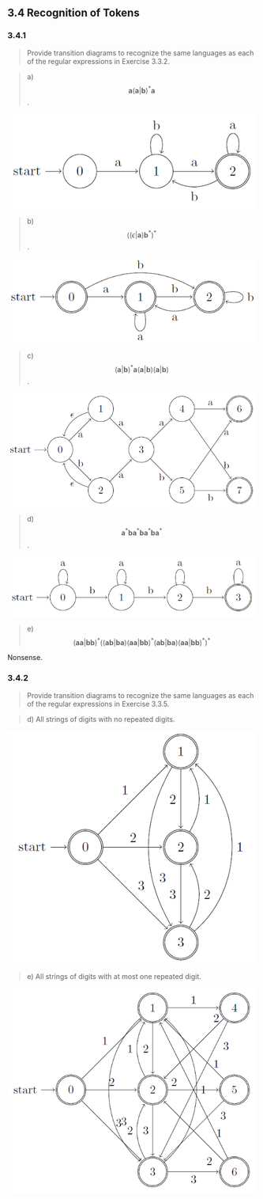 ## 3.4 Recognition of Tokens

### 3.4.1 

> Provide transition diagrams to recognize the same languages as each of the regular expressions in Exercise 3.3.2.

> a) $$\mathbf{a}(\mathbf{a}|\mathbf{b})^*\mathbf{a}$$.

![](./img/3.4.1.a.png)

> b) $$((ϵ|\mathbf{a})\mathbf{b}^*)^*$$.

![](./img/3.4.1.b.png)

> c) $$(\mathbf{a}|\mathbf{b})^*\mathbf{a}(\mathbf{a}|\mathbf{b})(\mathbf{a}|\mathbf{b})$$.

![](./img/3.4.1.c.png)

> d) $$\mathbf{a}^*\mathbf{b}\mathbf{a}^*\mathbf{b}\mathbf{a}^*\mathbf{b}\mathbf{a}^*$$.

![](./img/3.4.1.d.png)

> e) $$(\mathbf{a}\mathbf{a}|\mathbf{b}\mathbf{b})^*((\mathbf{a}\mathbf{b}|\mathbf{b}\mathbf{a})(\mathbf{a}\mathbf{a}|\mathbf{b}\mathbf{b})^*(\mathbf{a}\mathbf{b}|\mathbf{b}\mathbf{a})(\mathbf{a}\mathbf{a}|\mathbf{b}\mathbf{b})^*)^*$$

Nonsense.

### 3.4.2 

> Provide transition diagrams to recognize the same languages as each of the regular expressions in Exercise 3.3.5.

> d) All strings of digits with no repeated digits.

![](./img/3.4.2.d.png)

> e) All strings of digits with at most one repeated digit.

![](./img/3.4.2.e.png)
